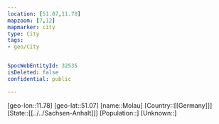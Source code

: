 ```yaml
---
location: [51.07,11.78]
mapzoom: [7,12] 
mapmarker: city 
type: City
tags:
- geo/City


SpocWebEntityId: 32535
isDeleted: false
confidential: public

---
```

[geo-lon::11.78]
[geo-lat::51.07]
[name::Molau]
[Country::[[Germany]]]
[State::[[../../Sachsen-Anhalt]]]
[Population::]
[Unknown::]

